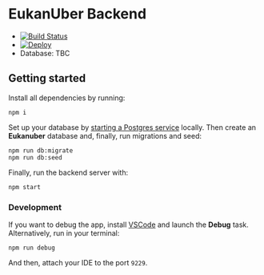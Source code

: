 # EukanUber Backend

- [![Build Status](https://travis-ci.org/tdp2-fiuba/tp1.svg?branch=master)](https://travis-ci.org/tdp2-fiuba/tp1)
- [![Deploy](https://www.herokucdn.com/deploy/button.png)](https://heroku.com/deploy)
- Database: TBC

## Getting started

Install all dependencies by running:

```
npm i
```

Set up your database by [starting a Postgres service](https://www.postgresql.org/download/) locally. Then create an **Eukanuber** database and, finally, run migrations and seed:

```
npm run db:migrate
npm run db:seed
```

Finally, run the backend server with:

```
npm start
```

### Development

If you want to debug the app, install [VSCode](https://code.visualstudio.com/) and launch the **Debug** task. Alternatively, run in your terminal:

```
npm run debug
```

And then, attach your IDE to the port `9229`.
